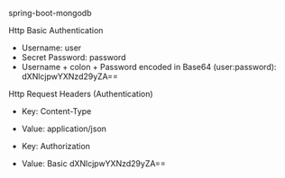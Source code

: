 spring-boot-mongodb

Http Basic Authentication

- Username: user
- Secret Password: password
- Username + colon + Password encoded in Base64 (user:password): dXNlcjpwYXNzd29yZA==

Http Request Headers (Authentication)

- Key: Content-Type
- Value: application/json

- Key: Authorization
- Value: Basic dXNlcjpwYXNzd29yZA==
